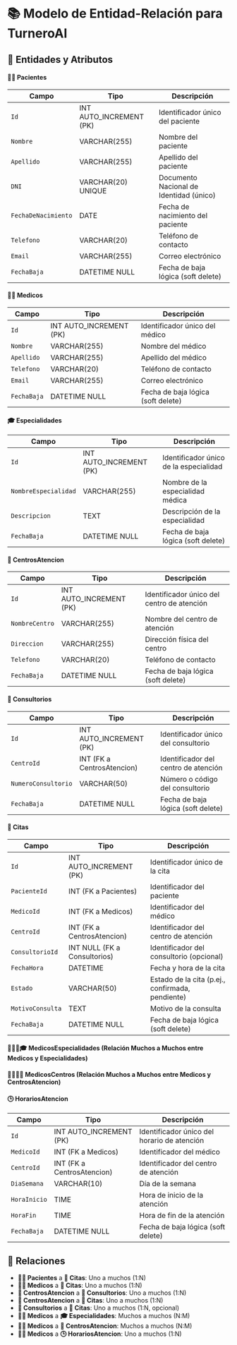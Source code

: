 # 📚 Modelo de Entidad-Relación para TurneroAI

## 📄 Entidades y Atributos

#### 🧑‍⚕️ Pacientes

| Campo               | Tipo             | Descripción                     |
|---------------------|------------------|---------------------------------|
| `Id`                | INT AUTO_INCREMENT (PK) | Identificador único del paciente |
| `Nombre`            | VARCHAR(255)     | Nombre del paciente             |
| `Apellido`          | VARCHAR(255)     | Apellido del paciente           |
| `DNI`               | VARCHAR(20) UNIQUE | Documento Nacional de Identidad (único) |
| `FechaDeNacimiento` | DATE             | Fecha de nacimiento del paciente|
| `Telefono`          | VARCHAR(20)      | Teléfono de contacto            |
| `Email`             | VARCHAR(255)     | Correo electrónico              |
| `FechaBaja`         | DATETIME NULL    | Fecha de baja lógica (soft delete) |

#### 👨‍⚕️ Medicos

| Campo       | Tipo                 | Descripción               |
|-------------|----------------------|---------------------------|
| `Id`        | INT AUTO_INCREMENT (PK) | Identificador único del médico |
| `Nombre`    | VARCHAR(255)         | Nombre del médico         |
| `Apellido`  | VARCHAR(255)         | Apellido del médico       |
| `Telefono`  | VARCHAR(20)          | Teléfono de contacto      |
| `Email`     | VARCHAR(255)         | Correo electrónico        |
| `FechaBaja` | DATETIME NULL        | Fecha de baja lógica (soft delete) |

#### 🎓 Especialidades

| Campo              | Tipo                 | Descripción                       |
|--------------------|----------------------|-----------------------------------|
| `Id`               | INT AUTO_INCREMENT (PK) | Identificador único de la especialidad |
| `NombreEspecialidad` | VARCHAR(255)     | Nombre de la especialidad médica  |
| `Descripcion`      | TEXT                 | Descripción de la especialidad    |
| `FechaBaja`        | DATETIME NULL        | Fecha de baja lógica (soft delete) |

#### 🏥 CentrosAtencion

| Campo         | Tipo                 | Descripción                 |
|---------------|----------------------|-----------------------------|
| `Id`          | INT AUTO_INCREMENT (PK) | Identificador único del centro de atención |
| `NombreCentro`| VARCHAR(255)         | Nombre del centro de atención |
| `Direccion`   | VARCHAR(255)         | Dirección física del centro  |
| `Telefono`    | VARCHAR(20)          | Teléfono de contacto        |
| `FechaBaja`   | DATETIME NULL        | Fecha de baja lógica (soft delete) |

#### 🚪 Consultorios

| Campo            | Tipo                         | Descripción                       |
|------------------|------------------------------|-----------------------------------|
| `Id`             | INT AUTO_INCREMENT (PK)      | Identificador único del consultorio |
| `CentroId`       | INT (FK a CentrosAtencion)   | Identificador del centro de atención |
| `NumeroConsultorio` | VARCHAR(50)              | Número o código del consultorio    |
| `FechaBaja`      | DATETIME NULL                | Fecha de baja lógica (soft delete) |

#### 📅 Citas

| Campo           | Tipo                           | Descripción                         |
|-----------------|--------------------------------|-------------------------------------|
| `Id`            | INT AUTO_INCREMENT (PK)        | Identificador único de la cita      |
| `PacienteId`    | INT (FK a Pacientes)           | Identificador del paciente          |
| `MedicoId`      | INT (FK a Medicos)             | Identificador del médico            |
| `CentroId`      | INT (FK a CentrosAtencion)     | Identificador del centro de atención|
| `ConsultorioId` | INT NULL (FK a Consultorios)   | Identificador del consultorio (opcional) |
| `FechaHora`     | DATETIME                       | Fecha y hora de la cita            |
| `Estado`        | VARCHAR(50)                    | Estado de la cita (p.ej., confirmada, pendiente) |
| `MotivoConsulta`| TEXT                           | Motivo de la consulta              |
| `FechaBaja`     | DATETIME NULL | Fecha de baja lógica (soft delete) |

#### 👨‍⚕️🤝🎓 MedicosEspecialidades (Relación Muchos a Muchos entre Medicos y Especialidades)

#### 👨‍⚕️🤝🏥 MedicosCentros (Relación Muchos a Muchos entre Medicos y CentrosAtencion)

#### 🕒 HorariosAtencion

| Campo        | Tipo                        | Descripción                        |
|--------------|-----------------------------|------------------------------------|
| `Id`         | INT AUTO_INCREMENT (PK)     | Identificador único del horario de atención |
| `MedicoId`   | INT (FK a Medicos)          | Identificador del médico           |
| `CentroId`   | INT (FK a CentrosAtencion)  | Identificador del centro de atención |
| `DiaSemana`  | VARCHAR(10)                 | Día de la semana                   |
| `HoraInicio` | TIME                        | Hora de inicio de la atención      |
| `HoraFin`    | TIME                        | Hora de fin de la atención         |
| `FechaBaja`  | DATETIME NULL               | Fecha de baja lógica (soft delete) |

## 🔗 Relaciones

- **🧑‍⚕️ Pacientes** a **📅 Citas**: Uno a muchos (1:N)
- **👨‍⚕️ Medicos** a **📅 Citas**: Uno a muchos (1:N)
- **🏥 CentrosAtencion** a **🚪 Consultorios**: Uno a muchos (1:N)
- **🏥 CentrosAtencion** a **📅 Citas**: Uno a muchos (1:N)
- **🚪 Consultorios** a **📅 Citas**: Uno a muchos (1:N, opcional)
- **👨‍⚕️ Medicos** a **🎓 Especialidades**: Muchos a muchos (N:M)
- **👨‍⚕️ Medicos** a **🏥 CentrosAtencion**: Muchos a muchos (N:M)
- **👨‍⚕️ Medicos** a **🕒 HorariosAtencion**: Uno a muchos (1:N)